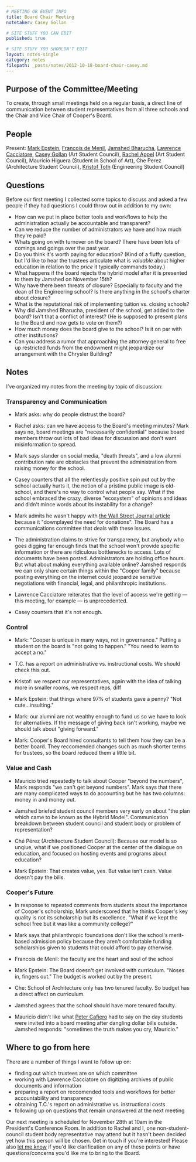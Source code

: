 ```yaml
---
# MEETING OR EVENT INFO
title: Board Chair Meeting
notetaker: Casey Gollan

# SITE STUFF YOU CAN EDIT
published: true

# SITE STUFF YOU SHOULDN'T EDIT
layout: notes-single
category: notes
filepath: _posts/notes/2012-10-18-board-chair-casey.md
---
```


## Purpose of the Committee/Meeting

To create, through small meetings held on a regular basis, a direct line of communication between student representatives from all three schools and the Chair and Vice Chair of Cooper's Board.

## People

Present: [Mark Epstein](http://cooper.edu/about/trustees/mark-epstein), [Francois de Menil](http://cooper.edu/about/trustees/francois-de-menil), [Jamshed Bharucha](http://cooper.edu/about/president-bharucha), [Lawrence Cacciatore](http://cooper.edu/people/lawrence-cacciatore), [Casey Gollan](/people/casey-gollan/) (Art Student Council), [Rachel Appel](/people/rachel-appel/) (Art Student Council), Mauricio Higuera (Student in School of Art), Che Perez (Architecture Student Council), [Kristof Toth](http://esc.cooper.edu/repinfo.php?repname=toth) (Engineering Student Council)

## Questions

Before our first meeting I collected some topics to discuss and asked a few people if they had questions I could throw out in addition to my own:

- How can we put in place better tools and workflows to help the administration actually be accountable and transparent?
- Can we reduce the number of administrators we have and how much they're paid?
- Whats going on with turnover on the board? There have been lots of comings and goings over the past year.
- Do you think it's worth paying for education? (Kind of a fluffy question, but I'd like to hear the trustees articulate what is _valuable_ about higher education in relation to the _price_ it typically commands today.)
- What happens if the board rejects the hybrid model after it is presented to them by Jamshed on November 15th?
- Why have there been threats of closure? Especially to faculty and the dean of the Engineering school? Is there anything in the school's charter about closure?
- What is the reputational risk of implementing tuition vs. closing schools?
- Why did Jamshed Bharucha, president of the school, get added to the board? Isn't that a conflict of interest? (He is supposed to present plans to the Board and now gets to vote on them?)
- How much money does the board give to the school? Is it on par with other institutions?
- Can you address a rumor that approaching the attorney general to free up restricted funds from the endowment might jeopardize our arrangement with the Chrysler Building?

## Notes

I've organized my notes from the meeting by topic of discussion:

### Transparency and Communication

- Mark asks: why do people distrust the board?
- Rachel asks: can we have access to the Board's meeting minutes? Mark says no, board meetings are "necessarily confidential" because board members throw out lots of bad ideas for discussion and don't want misinformation to spread.
- Mark says slander on social media, "death threats", and a low alumni contribution rate are obstacles that prevent the administration from raising money for the school.
- Casey counters that all the relentlessly positive spin put out by the school actually hurts it, the notion of a pristine public image is old-school, and there's no way to control what people say. What if the school embraced the crazy, diverse "ecosystem" of opinions and ideas and didn't mince words about its instability for a change?
- Mark admits he wasn't happy with [the Wall Street Journal article](http://online.wsj.com/article/SB124631610981670647.html) because it "downplayed the need for donations". The Board has a communications committee that deals with these issues.

- The administration claims to strive for transparency, but anybody who goes digging far enough finds that the school won't provide specific information or there are ridiculous bottlenecks to access. Lots of documents have been posted. Administrators are holding office hours. But what about making everything available online? Jamshed responds we can only share certain things within the "Cooper family" because posting everything on the internet could jeopardize sensitive negotiations with financial, legal, and philanthropic institutions.

- Lawrence Cacciatore reiterates that the level of access we're getting — this meeting, for example — is unprecedented.
- Casey counters that it's not enough.

### Control

- Mark: "Cooper is unique in many ways, not in governance." Putting a student on the board is "not going to happen." "You need to learn to accept a no."

- T.C. has a report on administrative vs. instructional costs. We should check this out.

- Kristof: we respect our representatives, again with the idea of talking more in smaller rooms, we respect reps, diff
- Mark Epstein: that things where 97% of students gave a penny? "Not cute...insulting."
- Mark: our alumni are not wealthy enough to fund us so we have to look for alternatives. If the message of giving back isn't working, maybe we should talk about "giving forward."
- Mark: Cooper's Board hired consultants to tell them how they can be a better board. They reccomended changes such as much shorter terms for trustees, so the board reduced them a little bit.


### Value and Cash

- Mauricio tried repeatedly to talk about Cooper "beyond the numbers", Mark responds "we can't get beyond numbers". Mark says that there are many complicated ways to do accounting but he has two columns: money in and money out.
- Jamshed briefed student council members very early on about "the plan which came to be known as the Hybrid Model". Communication breakdown between student council and student body or problem of representation?

- Ché Pérez (Architecture Student Council): Because our model is so unqiue, what if we positioned Cooper at the center of the dialogue on education, and focused on hosting events and programs about education?
- Mark Epstein: That creates value, yes. But value isn't cash. Value doesn't pay the bills.

### Cooper's Future

- In response to repeated comments from students about the importance of Cooper's scholarship, Mark underscored that he thinks Cooper's key quality is not its scholarship but its excellence. "What if we kept the school free but it was like a community college?"
- Mark says that philanthropic foundations don't like the school's merit-based admission policy because they aren't comfortable funding scholarships given to students that could afford to pay otherwise.

- Francois de Menil: the faculty are the heart and soul of the school

- Mark Epstein: The Board doesn't get involved with curriculum. "Noses in, fingers out." The budget is worked out by the present.
- Che: School of Architecture only has two tenured faculty. So budget has a direct affect on curriculum.
- Jamshed agrees that the school should have more tenured faculty.

- Mauricio didn't like what [Peter Cafiero](http://cooper.edu/about/trustees/peter-cafiero) had to say on the day students were invited into a board meeting after dangling dollar bills outside. Jamshed responds: "sometimes the truth makes you cry, Mauricio."

## Where to go from here

There are a number of things I want to follow up on:  

- finding out which trustees are on which committee
- working with Lawrence Cacciatore on digitizing archives of public documents and information
- preparing a report on reccomended tools and workflows for better accountability and transparency
- obtaining T.C.'s report on administrative vs. instructional costs
- following up on questions that remain unanswered at the next meeting

Our next meeting is scheduled for November 28th at 10am in the President's Conference Room. In addition to Rachel and I, one non-student-council student body representative may attend but it hasn't been decided yet how this person will be chosen. Get in touch if you're interested! Please also [let me know](mailto:caseygollan+cooperasc@gmail.com) if you'd like clarification on any of these points or have questions/concerns you'd like me to bring to the Board.